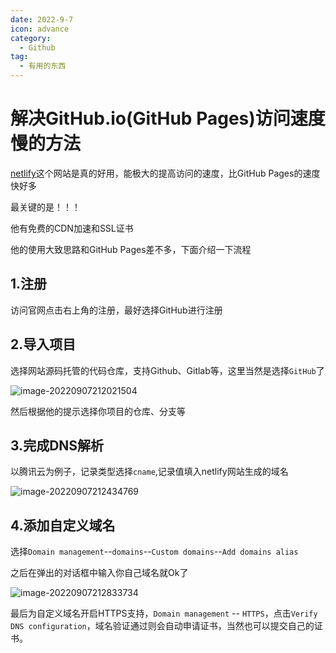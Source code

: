 ```yaml
---
date: 2022-9-7
icon: advance
category:
  - Github
tag:
  - 有用的东西
---
```


# 解决GitHub.io(GitHub Pages)访问速度慢的方法

[netlify](https://app.netlify.com/)这个网站是真的好用，能极大的提高访问的速度，比GitHub Pages的速度快好多

最关键的是！！！

他有免费的CDN加速和SSL证书

他的使用大致思路和GitHub Pages差不多，下面介绍一下流程

## 1.注册

访问官网点击右上角的注册，最好选择GitHub进行注册

## 2.导入项目

选择网站源码托管的代码仓库，支持Github、Gitlab等，这里当然是选择`GitHub`了

![image-20220907212021504](https://clean-1307263113.cos.ap-shanghai.myqcloud.com/typora/image-20220907212021504.png)

然后根据他的提示选择你项目的仓库、分支等

## 3.完成DNS解析

以腾讯云为例子，记录类型选择`cname`,记录值填入netlify网站生成的域名

![image-20220907212434769](https://clean-1307263113.cos.ap-shanghai.myqcloud.com/typora/image-20220907212434769.png)

## 4.添加自定义域名

选择`Domain management`--`domains`--`Custom domains`--`Add domains alias`

之后在弹出的对话框中输入你自己域名就Ok了

![image-20220907212833734](https://clean-1307263113.cos.ap-shanghai.myqcloud.com/typora/image-20220907212833734.png)

最后为自定义域名开启HTTPS支持，`Domain management` -- `HTTPS`，点击`Verify DNS configuration`，域名验证通过则会自动申请证书，当然也可以提交自己的证书。